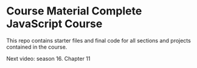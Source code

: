 # Course Material Complete JavaScript Course

This repo contains starter files and final code for all sections and projects contained in the course.

Next video: season 16. Chapter 11
